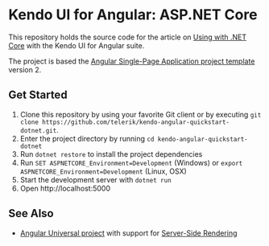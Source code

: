 # Kendo UI for Angular: ASP.NET Core

This repository holds the source code for the article on [Using with .NET Core](https://www.telerik.com/kendo-angular-ui/components/installation/dotnet-core/) with the Kendo UI for Angular suite.

The project is based the [Angular Single-Page Application project template](https://docs.microsoft.com/en-us/aspnet/core/spa/angular?tabs=netcore-cli) version 2.

## Get Started

1. Clone this repository by using your favorite Git client or by executing `git clone https://github.com/telerik/kendo-angular-quickstart-dotnet.git`.
1. Enter the project directory by running `cd kendo-angular-quickstart-dotnet`
1. Run `dotnet restore` to install the project dependencies
1. Run `SET ASPNETCORE_Environment=Development` (Windows) or `export ASPNETCORE_Environment=Development` (Linux, OSX)
1. Start the development server with `dotnet run`
1. Open http://localhost:5000

## See Also

* [Angular Universal project](https://github.com/telerik/kendo-angular-universal-demo) with support for [Server-Side Rendering](https://docs.microsoft.com/en-us/aspnet/core/spa/angular?tabs=netcore-cli#server-side-rendering)
